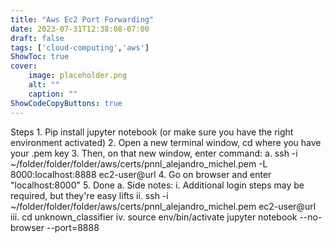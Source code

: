 ```yaml
---
title: "Aws Ec2 Port Forwarding"
date: 2023-07-31T12:38:08-07:00
draft: false
tags: ['cloud-computing','aws']
ShowToc: true
cover:
    image: placeholder.png
    alt: ""
    caption: ""
ShowCodeCopyButtons: true
---
```


Steps
	1. Pip install jupyter notebook (or make sure you have the right environment activated)
	2. Open a new terminal window, cd where you have your .pem key
	3. Then, on that new window, enter command:
		a. ssh -i ~/folder/folder/folder/aws/certs/pnnl_alejandro_michel.pem -L 8000:localhost:8888 ec2-user@url
	4. Go on browser and enter "localhost:8000"
	5. Done
		a. Side notes:
			i. Additional login steps may be required, but they're easy lifts
			ii. ssh -i ~/folder/folder/folder/aws/certs/pnnl_alejandro_michel.pem ec2-user@url
			iii. cd unknown_classifier
			iv. source env/bin/activate
jupyter notebook --no-browser --port=8888
